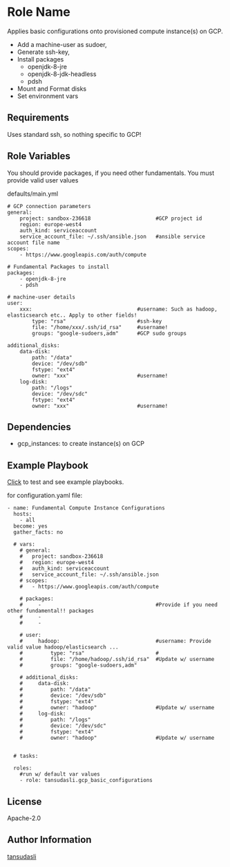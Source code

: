 Role Name
=========

Applies basic configurations onto provisioned compute instance(s) on GCP.

- Add a machine-user as sudoer, 
- Generate ssh-key, 
- Install packages
    - openjdk-8-jre
    - openjdk-8-jdk-headless
    - pdsh
- Mount and Format disks 
- Set environment vars

Requirements
------------

Uses standard ssh, so nothing specific to GCP!

Role Variables
--------------

You should provide packages, if you need other fundamentals. You must provide valid user values

defaults/main.yml
```
# GCP connection parameters
general:
    project: sandbox-236618                     #GCP project id
    region: europe-west4
    auth_kind: serviceaccount
    service_account_file: ~/.ssh/ansible.json   #ansible service account file name
scopes:
    - https://www.googleapis.com/auth/compute

# Fundamental Packages to install    
packages: 
    - openjdk-8-jre
    - pdsh

# machine-user details
user:
    xxx:                                  #username: Such as hadoop, elasticsearch etc.. Apply to other fields!
        type: "rsa"                       #ssh-key
        file: "/home/xxx/.ssh/id_rsa"     #username!
        groups: "google-sudoers,adm"      #GCP sudo groups

additional_disks:
    data-disk: 
        path: "/data"
        device: "/dev/sdb"
        fstype: "ext4"
        owner: "xxx"                      #username!
    log-disk: 
        path: "/logs"
        device: "/dev/sdc"
        fstype: "ext4"
        owner: "xxx"                      #username!
```

Dependencies
------------

- gcp_instances: to create instance(s) on GCP

Example Playbook
----------------

[Click](https://github.com/ansible-injection/test-gcp-iaas-roles) to test and see example playbooks.

for configuration.yaml file:

```
- name: Fundamental Compute Instance Configurations
  hosts: 
    - all
  become: yes
  gather_facts: no

  # vars:
    # general:
    #   project: sandbox-236618
    #   region: europe-west4
    #   auth_kind: serviceaccount
    #   service_account_file: ~/.ssh/ansible.json
    # scopes:
    #   - https://www.googleapis.com/auth/compute

    # packages: 
    #     -                                     #Provide if you need other fundamental!! packages
    #     - 
    #     - 

    # user: 
    #     hadoop:                               #username: Provide valid value hadoop/elasticsearch ...
    #         type: "rsa"                       #
    #         file: "/home/hadoop/.ssh/id_rsa"  #Update w/ username
    #         groups: "google-sudoers,adm"

    # additional_disks:
    #     data-disk: 
    #         path: "/data"
    #         device: "/dev/sdb"
    #         fstype: "ext4"
    #         owner: "hadoop"                   #Update w/ username
    #     log-disk: 
    #         path: "/logs"
    #         device: "/dev/sdc"
    #         fstype: "ext4"
    #         owner: "hadoop"                   #Update w/ username


  # tasks:
  
  roles:
    #run w/ default var values
    - role: tansudasli.gcp_basic_configurations 
```

License
-------

Apache-2.0

Author Information
------------------

[tansudasli](github.com/tansudasli)
